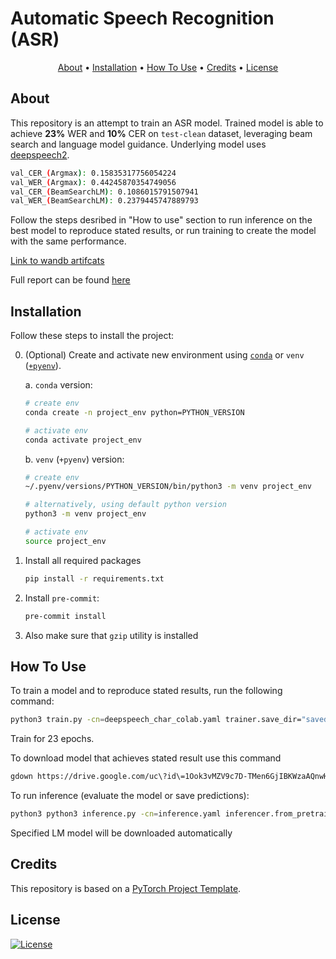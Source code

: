 # Automatic Speech Recognition (ASR)

<p align="center">
  <a href="#about">About</a> •
  <a href="#installation">Installation</a> •
  <a href="#how-to-use">How To Use</a> •
  <a href="#credits">Credits</a> •
  <a href="#license">License</a>
</p>

## About
This repository is an attempt to train an ASR model. Trained model is able to achieve **23%** WER and **10%** CER on `test-clean` dataset, leveraging beam search and language model guidance. Underlying model uses [deepspeech2](https://arxiv.org/abs/1512.02595).
```bash
val_CER_(Argmax): 0.15835317756054224
val_WER_(Argmax): 0.44245870354749056
val_CER_(BeamSearchLM): 0.1086015791507941
val_WER_(BeamSearchLM): 0.2379445747889793
```
Follow the steps desribed in "How to use" section to run inference on the best model to reproduce stated results, or run training to create the model with the same performance.

[Link to wandb artifcats](https://wandb.ai/professor322/asr_model/workspace)

Full report can be found [here](ASR_Report.pdf)

## Installation

Follow these steps to install the project:

0. (Optional) Create and activate new environment using [`conda`](https://conda.io/projects/conda/en/latest/user-guide/getting-started.html) or `venv` ([`+pyenv`](https://github.com/pyenv/pyenv)).

   a. `conda` version:

   ```bash
   # create env
   conda create -n project_env python=PYTHON_VERSION

   # activate env
   conda activate project_env
   ```

   b. `venv` (`+pyenv`) version:

   ```bash
   # create env
   ~/.pyenv/versions/PYTHON_VERSION/bin/python3 -m venv project_env

   # alternatively, using default python version
   python3 -m venv project_env

   # activate env
   source project_env
   ```

1. Install all required packages

   ```bash
   pip install -r requirements.txt
   ```

2. Install `pre-commit`:
   ```bash
   pre-commit install
   ```
3. Also make sure that `gzip` utility is installed

## How To Use

To train a model and to reproduce stated results, run the following command:

```bash
python3 train.py -cn=deepspeech_char_colab.yaml trainer.save_dir="saved"
```
Train for 23 epochs.

To download model that achieves stated result use this command
```bash
gdown https://drive.google.com/uc\?id\=1Ook3vMZV9c7D-TMen6GjIBKWzaAQnwHR
```

To run inference (evaluate the model or save predictions):

```bash
python3 python3 inference.py -cn=inference.yaml inferencer.from_pretrained=<path_to_downloaded_model>
```
Specified LM model will be downloaded automatically


## Credits

This repository is based on a [PyTorch Project Template](https://github.com/Blinorot/pytorch_project_template).

## License

[![License](https://img.shields.io/badge/license-MIT-blue.svg)](/LICENSE)
